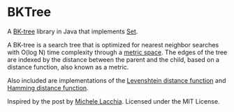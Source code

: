 # BKTree

A [BK-tree](https://en.wikipedia.org/wiki/BK-tree) library in Java that
implements [Set](https://docs.oracle.com/javase/8/docs/api/java/util/Set.html).

A BK-tree is a search tree that is optimized for nearest neighbor searches
with O(log N) time complexity through a
[metric space](https://en.wikipedia.org/wiki/Metric_space). The edges of
the tree are indexed by the distance between the parent and the child,
based on a distance function, also known as a metric.

Also included are implementations of the
[Levenshtein distance function](https://en.wikipedia.org/wiki/Levenshtein_distance)
and [Hamming distance function](https://en.wikipedia.org/wiki/Hamming_distance).

Inspired by the post by [Michele Lacchia](http://signal-to-noise.xyz/post/bk-tree/).
Licensed under the MIT License.

